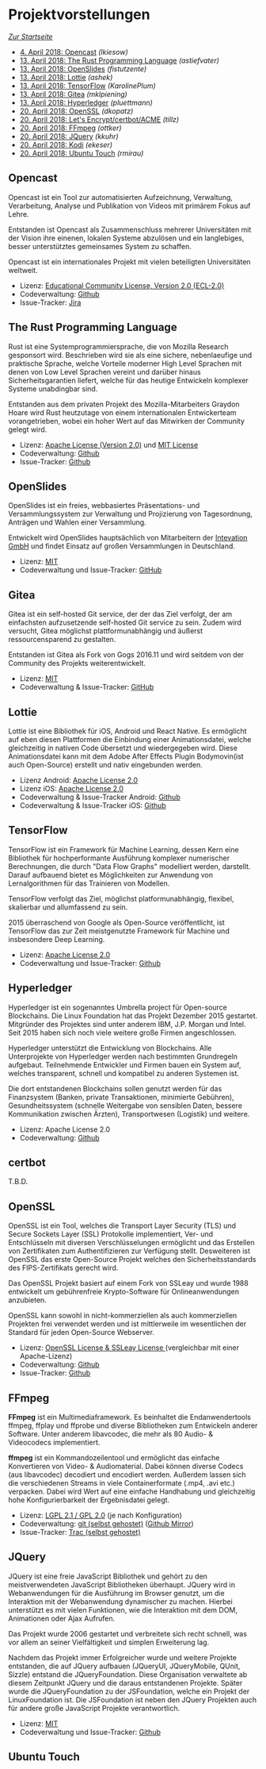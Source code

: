 Projektvorstellungen
====================

*[Zur Startseite](index.md)*

- [4. April 2018: Opencast](#opencast) *(lkiesow)*
- [13. April 2018: The Rust Programming Language](#Rust) *(astiefvater)*
- [13. April 2018: OpenSlides](#openslides) *(fistutzente)*
- [13. April 2018: Lottie](#lottie) *(ashek)*
- [13. April 2018: TensorFlow](#tensorflow) *(KarolinePlum)*
- [13. April 2018: Gitea](#gitea) *(mklpiening)*
- [13. April 2018: Hyperledger](#hyperledger) *(pluettmann)*
- [20. April 2018: OpenSSL](#openssl) *(dkopatz)*
- [20. April 2018: Let's Encrypt/certbot/ACME](#certbot) *(tillz)*
- [20. April 2018: FFmpeg](#ffmpeg) *(ottker)*
- [20. April 2018: JQuery](#jquery) *(kkuhr)*
- [20. April 2018: Kodi](#Kodi) *(ekeser)*
- [20. April 2018: Ubuntu Touch](#ubuntutouch) *(rmirau)*


Opencast
--------

Opencast ist ein Tool zur automatisierten Aufzeichnung, Verwaltung,
Verarbeitung, Analyse und Publikation von Videos mit primärem Fokus auf Lehre.

Entstanden ist Opencast als Zusammenschluss mehrerer Universitäten mit der
Vision ihre einenen, lokalen Systeme abzulösen und ein langlebiges, besser
unterstütztes gemeinsames System zu schaffen.

Opencast ist ein internationales Projekt mit vielen beteiligten Universitäten
weltweit.

- Lizenz: [Educational Community License, Version 2.0 (ECL-2.0)
  ](https://github.com/opencast/opencast/blob/develop/LICENSE)
- Codeverwaltung: [Github](https://github.com/opencast/opencast)
- Issue-Tracker: [Jira](https://opencast.jira.com/secure/Dashboard.jspa)

The Rust Programming Language
-----------------------------

Rust ist eine Systemprogrammiersprache, die von Mozilla Research gesponsort wird. Beschrieben wird sie als eine sichere, nebenlaeufige und praktische Sprache, welche Vorteile moderner High Level Sprachen mit denen von Low Level Sprachen vereint und darüber hinaus Sicherheitsgarantien liefert, welche für das heutige Entwickeln komplexer Systeme unabdingbar sind.

Entstanden aus dem privaten Projekt des Mozilla-Mitarbeiters Graydon Hoare wird Rust heutzutage von einem internationalen Entwickerteam vorangetrieben, wobei ein hoher Wert auf das Mitwirken der Community gelegt wird.

- Lizenz: [Apache License (Version 2.0)](https://github.com/rust-lang/rust/blob/master/LICENSE-MIT) und [MIT License](https://github.com/rust-lang/rust/blob/master/LICENSE-APACHE)
- Codeverwaltung: [Github](https://github.com/rust-lang/rust)
- Issue-Tracker: [Github](https://github.com/rust-lang/rust/issues)

OpenSlides
----------

OpenSlides ist ein freies, webbasiertes Präsentations- und Versammlungssystem
zur Verwaltung und Projizierung von Tagesordnung, Anträgen und Wahlen einer
Versammlung.

Entwickelt wird OpenSlides hauptsächlich von Mitarbeitern der [Intevation
GmbH](https://intevation.de) und findet Einsatz auf großen Versammlungen in
Deutschland.

- Lizenz: [MIT](https://github.com/OpenSlides/OpenSlides/blob/master/LICENSE)
- Codeverwaltung und Issue-Tracker:
  [GitHub](https://github.com/OpenSlides/OpenSlides)

Gitea
-----

Gitea ist ein self-hosted Git service, der der das Ziel verfolgt, der am
einfachsten aufzusetzende self-hosted Git service zu sein. Zudem wird versucht,
Gitea möglichst plattformunabhängig und äußerst ressourcensparend zu gestalten.

Entstanden ist Gitea als Fork von Gogs 2016.11 und wird seitdem von der
Community des Projekts weiterentwickelt.

- Lizenz: [MIT](https://github.com/go-gitea/gitea/blob/master/LICENSE)
- Codeverwaltung & Issue-Tracker: [GitHub](https://github.com/go-gitea/gitea)

Lottie
--------

Lottie ist eine Bibliothek für iOS, Android und React Native. Es ermöglicht auf
eben diesen Plattformen die Einbindung einer Animationsdatei, welche
gleichzeitig in nativen Code übersetzt und wiedergegeben wird. Diese
Animationsdatei kann mit dem Adobe After Effects Plugin Bodymovin(ist auch
Open-Source) erstellt und nativ eingebunden werden.

- Lizenz Android: [Apache License 2.0](https://github.com/airbnb/lottie-android/blob/master/LICENSE)
- Lizenz iOS: [Apache License 2.0](https://github.com/airbnb/lottie-ios/blob/master/LICENSE)
- Codeverwaltung & Issue-Tracker Android: [Github](https://github.com/airbnb/lottie-android)
- Codeverwaltung & Issue-Tracker iOS: [Github](https://github.com/airbnb/lottie-ios)


TensorFlow
----------

TensorFlow ist ein Framework für Machine Learning, dessen Kern eine Bibliothek für hochperformante Ausführung komplexer numerischer Berechnungen, die durch "Data Flow Graphs" modelliert werden, darstellt. Darauf aufbauend bietet es
Möglichkeiten zur Anwendung von Lernalgorithmen für das Trainieren von Modellen.

TensorFlow verfolgt das Ziel, möglichst platformunabhängig, flexibel, skalierbar und allumfassend zu sein.

2015 überraschend von Google als Open-Source veröffentlicht, ist TensorFlow das zur Zeit meistgenutzte Framework für
Machine und insbesondere Deep Learning.

- Lizenz: [Apache License 2.0](https://github.com/tensorflow/tensorflow/blob/master/LICENSE)
- Codeverwaltung und Issue-Tracker: [Github](https://github.com/tensorflow/tensorflow)


Hyperledger
-----------

Hyperledger ist ein sogenanntes Umbrella project für Open-source Blockchains. Die Linux Foundation hat das Projekt Dezember 2015 gestartet. Mitgründer des Projektes sind unter anderem IBM, J.P. Morgan und Intel. Seit 2015 haben sich noch viele weitere große Firmen angeschlossen.

Hyperledger unterstützt die Entwicklung von Blockchains. Alle Unterprojekte von Hyperledger werden nach bestimmten Grundregeln aufgebaut. Teilnehmende Entwickler und Firmen bauen ein System auf, welches transparent, schnell und kompatibel zu anderen Systemen ist.

Die dort entstandenen Blockchains sollen genutzt werden für das Finanzsystem
(Banken, private Transaktionen, minimierte Gebühren), Gesundheitssystem
(schnelle Weitergabe von sensiblen Daten, bessere Kommunikation zwischen
Ärzten), Transportwesen (Logistik) und weitere.

- Lizenz: Apache License 2.0
- Codeverwaltung: [Github](https://github.com/hyperledger)

certbot
-----------

T.B.D.


OpenSSL
-----------

OpenSSL ist ein Tool, welches die Transport Layer Security (TLS) und Secure
Sockets Layer (SSL) Protokolle implementiert, Ver- und Entschlüsseln mit
diversen Verschlüsselungen ermöglicht und das Erstellen von Zertifikaten zum
Authentifizieren zur Verfügung stellt. Desweiteren ist OpenSSL das erste
Open-Source Projekt welches den Sicherheitsstandards des FIPS-Zertifikats
gerecht wird.

Das OpenSSL Projekt basiert auf einem Fork von SSLeay und wurde 1988 entwickelt um gebührenfreie Krypto-Software für Onlineanwendungen anzubieten.

OpenSSL kann sowohl in nicht-kommerziellen als auch kommerziellen Projekten
frei verwendet werden und ist mittlerweile im wesentlichen der Standard für
jeden Open-Source Webserver.

- Lizenz: [OpenSSL License & SSLeay License
  ](https://github.com/openssl/openssl/blob/master/LICENSE) (vergleichbar mit
  einer Apache-Lizenz)
- Codeverwaltung: [Github](https://github.com/openssl/openssl)
- Issue-Tracker: [Github](https://github.com/openssl/openssl/issues)


FFmpeg
------

**FFmpeg** ist ein Multimediaframework. Es beinhaltet die Endanwendertools ffmpeg, ffplay und ffprobe und diverse Bibliotheken zum Entwickeln anderer Software. Unter anderem libavcodec, die mehr als 80 Audio- & Videocodecs implementiert.

**ffmpeg** ist ein Kommandozeilentool und ermöglicht das einfache Konvertieren von Video- & Audiomaterial. Dabei können diverse Codecs (aus libavcodec) decodiert und encodiert werden. Außerdem lassen sich die verschiedenen Streams in viele Containerformate (.mp4, .avi etc.) verpacken. Dabei wird Wert auf eine einfache Handhabung und gleichzeitig hohe Kon­fi­gu­rier­barkeit der Ergebnisdatei gelegt.

- Lizenz: [LGPL 2.1 / GPL 2.0](https://ffmpeg.org/legal.html) (je nach Konfiguration)
- Codeverwaltung: [git (selbst gehostet)](https://git.ffmpeg.org/ffmpeg.git) ([Github Mirror](https://github.com/FFmpeg/FFmpeg))
- Issue-Tracker: [Trac (selbst gehostet)](https://trac.ffmpeg.org)


JQuery
-------
JQuery ist eine freie JavaScript Bibliothek und gehört zu den meistverwendeten JavaScript Bibliotheken überhaupt.
JQuery wird in Webanwendungen für die Ausführung im Browser genutzt, um die Interaktion mit der
Webanwendung dynamischer zu machen. Hierbei unterstützt es mit vielen Funktionen, wie die Interaktion mit dem DOM,
Animationen oder Ajax Aufrufen.

Das Projekt wurde 2006 gestartet und verbreitete sich recht schnell, was vor allem an seiner Vielfältigkeit und
simplen Erweiterung lag.

Nachdem das Projekt immer Erfolgreicher wurde und weitere Projekte entstanden, die auf JQuery aufbauen
(JQueryUI, JQueryMobile, QUnit, Sizzle) entstand die JQueryFoundation. Diese Organisation verwaltete ab diesem
Zeitpunkt JQuery und die daraus entstandenen Projekte. Später wurde die JQueryFoundation zu der JSFoundation,
welche ein Projekt der LinuxFoundation ist. Die JSFoundation ist neben den JQuery Projekten auch für andere
große JavaScript Projekte verantwortlich.

- Lizenz: [MIT](https://github.com/jquery/jquery/blob/master/LICENSE.txt)
- Codeverwaltung und Issue-Tracker: [Github](https://github.com/jquery/jquery)


Ubuntu Touch
------------
